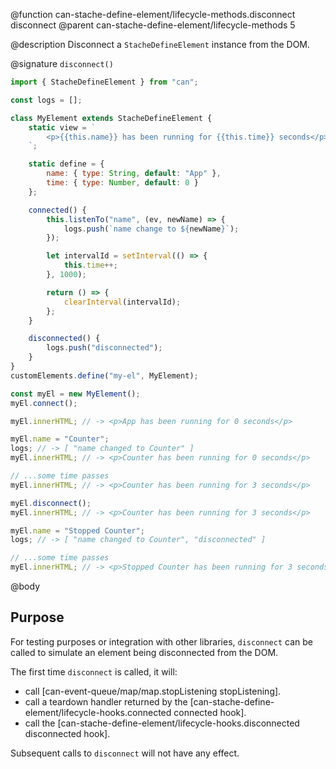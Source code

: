@function can-stache-define-element/lifecycle-methods.disconnect disconnect
@parent can-stache-define-element/lifecycle-methods 5

@description Disconnect a `StacheDefineElement` instance from the DOM.

@signature `disconnect()`

```js
import { StacheDefineElement } from "can";

const logs = [];

class MyElement extends StacheDefineElement {
	static view = `
		<p>{{this.name}} has been running for {{this.time}} seconds</p>
	`;

	static define = {
		name: { type: String, default: "App" },
		time: { type: Number, default: 0 }
	};

	connected() {
		this.listenTo("name", (ev, newName) => {
			logs.push(`name change to ${newName}`);
		});

		let intervalId = setInterval(() => {
			this.time++;
		}, 1000);

		return () => {
			clearInterval(intervalId);
		};
	}

	disconnected() {
		logs.push("disconnected");
	}
}
customElements.define("my-el", MyElement);

const myEl = new MyElement();
myEl.connect();

myEl.innerHTML; // -> <p>App has been running for 0 seconds</p>

myEl.name = "Counter";
logs; // -> [ "name changed to Counter" ]
myEl.innerHTML; // -> <p>Counter has been running for 0 seconds</p>

// ...some time passes
myEl.innerHTML; // -> <p>Counter has been running for 3 seconds</p>

myEl.disconnect();
myEl.innerHTML; // -> <p>Counter has been running for 3 seconds</p>

myEl.name = "Stopped Counter";
logs; // -> [ "name changed to Counter", "disconnected" ]

// ...some time passes
myEl.innerHTML; // -> <p>Stopped Counter has been running for 3 seconds</p>
```

@body

## Purpose

For testing purposes or integration with other libraries, `disconnect` can be called to simulate an element being disconnected from the DOM.

The first time `disconnect` is called, it will:

- call [can-event-queue/map/map.stopListening stopListening].
- call a teardown handler returned by the [can-stache-define-element/lifecycle-hooks.connected connected hook].
- call the [can-stache-define-element/lifecycle-hooks.disconnected disconnected hook].

Subsequent calls to `disconnect` will not have any effect.
